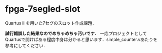 # fpga-7segled-slot
Quartus ⅱ を用いた7セグのスロット作成課題．

**試行錯誤した結果なのでめちゃめちゃ汚いです．**
一応プロジェクトとしてQuartusで開けばある程度中身は分かると思います．simple\_counter.vあたりを参考にしてください．
